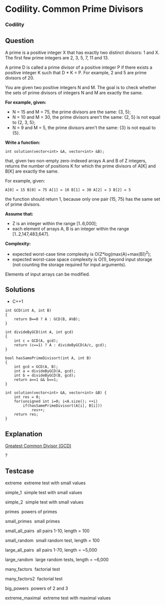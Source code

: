 # Codility. Common Prime Divisors

### Codility

## Question

A prime is a positive integer X that has exactly two distinct divisors: 1 and X. The first few prime integers are 2, 3, 5, 7, 11 and 13.

A prime D is called a prime divisor of a positive integer P if there exists a positive integer K such that D * K = P. For example, 2 and 5 are prime divisors of 20.

You are given two positive integers N and M. The goal is to check whether the sets of prime divisors of integers N and M are exactly the same.

**For example, given:**

* N = 15 and M = 75, the prime divisors are the same: {3, 5};
* N = 10 and M = 30, the prime divisors aren't the same: {2, 5} is not equal to {2, 3, 5};
* N = 9 and M = 5, the prime divisors aren't the same: {3} is not equal to {5}.

**Write a function:**

`int solution(vector<int> &A, vector<int> &B);`

that, given two non-empty zero-indexed arrays A and B of Z integers, returns the number of positions K for which the prime divisors of A[K] and B[K] are exactly the same.

For example, given:

`A[0] = 15 B[0] = 75 A[1] = 10 B[1] = 30 A[2] = 3 B[2] = 5`

the function should return 1, because only one pair (15, 75) has the same set of prime divisors.

**Assume that:**

* Z is an integer within the range [1..6,000];
* each element of arrays A, B is an integer within the range [1..2,147,483,647].

**Complexity:**

* expected worst-case time complexity is O(Z*log(max(A)+max(B))<sup>2</sup>);
* expected worst-case space complexity is O(1), beyond input storage (not counting the storage required for input arguments).

Elements of input arrays can be modified.

## Solutions

* C++1
```
int GCD(int A, int B)
{
    return B==0 ? A : GCD(B, A%B);
}

int divideByGCD(int A, int gcd)
{
    int c = GCD(A, gcd);
    return (c==1) ? A : divideByGCD(A/c, gcd);
}

bool hasSamePrimeDivisort(int A, int B)
{
    int gcd = GCD(A, B);
    int a = divideByGCD(A, gcd);
    int b = divideByGCD(B, gcd);
    return a==1 && b==1;
}

int solution(vector<int> &A, vector<int> &B) {
    int res = 0;
    for(unsigned int i=0; i<A.size(); ++i)
        if(hasSamePrimeDivisort(A[i], B[i]))
            res++;
    return res;
}
```

## Explanation

<a href="https://en.wikipedia.org/wiki/Greatest_common_divisor">Greatest Common Divisor (GCD)</a>

? 

## Testcase

extreme  extreme test with small values

simple_1  simple test with small values

simple_2  simple test with small values

primes  powers of primes

small_primes  small primes

small_all_pairs  all pairs 1-10, length = 100

small_random  small random test, length = 100

large_all_pairs  all pairs 1-70, length = ~5,000

large_random  large random tests, length = ~6,000

many_factors  factorial test

many_factors2  factorial test

big_powers  powers of 2 and 3

extreme_maximal  extreme test with maximal values

